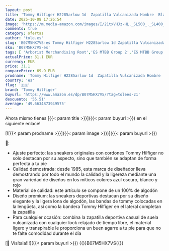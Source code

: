 ```yaml
---
layout: post
title: 'Tommy Hilfiger H2285arlow 1d  Zapatilla Vulcanizada Hombre  Blanco  White   45 EU'
date: 2025-10-08 17:26:54
image: 'https://m.media-amazon.com/images/I/21txVHJz-HL._SL500_._SL400_.jpg'
comments: true
category: ofertas
author: 'tole.es'
slug: 'B07M5HX7VS-es Tommy Hilfiger H2285arlow 1d Zapatilla Vulcanizada Hombre...'
sku: 'B07M5HX7VS-es'
tags: [ 'Arborist Merchandising Root','ES MTBB Group 2','ES MTBB Group 3','Men Top Brands Bestsellers','Moda','Moda Hombre','Self Service','Softlines | Shoes | Co-gender','Special Features Stores','c8538d25-3af9-48d3-aeff-5f3ce5572a36_0','c8538d25-3af9-48d3-aeff-5f3ce5572a36_3901','c8538d25-3af9-48d3-aeff-5f3ce5572a36_6601','tommy hilfiger','zapatilla','🇪🇸', ]
actualPrice: 31.1 EUR
currency: EUR
price: 31.1
comparePrice: 69.9 EUR
prodname: 'Tommy Hilfiger H2285arlow 1d  Zapatilla Vulcanizada Hombre  Blanco  White   45 EU'
country: 'es'
flag: '🇪🇸'
brand: 'Tommy Hilfiger'
buyurl: 'https://www.amazon.es/dp/B07M5HX7VS/?tag=tolees-21'
descuento: '55.51'
average: '49.6634873949575'
---
```


Ahora mismo tienes [{{< param title >}}]({{< param buyurl >}}) en el siguiente enlace!

[![{{< param prodname >}}]({{< param image >}})]({{< param buyurl >}})

🔎:

- Ajuste perfecto: las sneakers originales con cordones Tommy Hilfiger no solo destacan por su aspecto, sino que también se adaptan de forma perfecta a tu pie
- Calidad demostrada: desde 1985, esta marca de diseñador lleva demostrando por todo el mundo la calidad y la ligereza mediante una gran variedad de diseños en los míticos colores azul oscuro, blanco y rojo
- Material de calidad: este artículo se compone de un 100% de algodón
- Diseño premium: las sneakers deportivas destacan por su diseño elegante y la ligera lona de algodón, las bandas de tommy colocadas en la lengüeta, así como la bandera Tommy Hilfiger en el lateral completan la zapatilla
- Para cualquier ocasión: combina la zapatilla deportiva casual de suela vulcanizada con cualquier look relajado de tiempo libre, el material ligero y transpirable le proporciona un buen agarre a tu pie para que no te falte comodidad durante el día

[🛒 Visítala!!!]({{< param buyurl >}})
{{<world>}}B07M5HX7VS{{</world>}}
